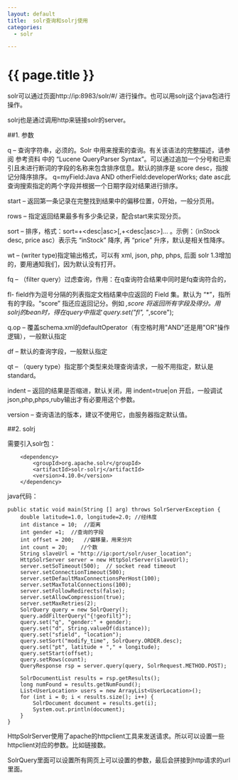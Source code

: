 ```yaml
---
layout: default
title:  solr查询和solrj使用
categories:
  - solr

---
```

# {{ page.title }}

solr可以通过页面http://ip:8983/solr/#/ 进行操作。也可以用solrj这个java包进行操作。

solrj也是通过调用http来链接solr的server。

##1. 参数

q – 查询字符串，必须的。Solr 中用来搜索的查询。有关该语法的完整描述，请参阅 参考资料 中的 “Lucene QueryParser Syntax”。可以通过追加一个分号和已索引且未进行断词的字段的名称来包含排序信息。默认的排序是 score desc，指按记分降序排序。           q=myField:Java AND otherField:developerWorks; date asc此查询搜索指定的两个字段并根据一个日期字段对结果进行排序。

start – 返回第一条记录在完整找到结果中的偏移位置，0开始，一般分页用。

rows – 指定返回结果最多有多少条记录，配合start来实现分页。

sort – 排序，格式：sort=<field name>+<desc|asc>[,<field name>+<desc|asc>]… 。示例：（inStock desc, price asc）表示先 “inStock” 降序, 再 “price” 升序，默认是相关性降序。

wt – (writer type)指定输出格式，可以有 xml, json, php, phps, 后面 solr 1.3增加的，要用通知我们，因为默认没有打开。

fq – （filter query）过虑查询，作用：在q查询符合结果中同时是fq查询符合的，

fl- field作为逗号分隔的列表指定文档结果中应返回的 Field 集。默认为 “*”，指所有的字段。“score” 指还应返回记分。例如 *,score
将返回所有字段及得分。用solrj的bean时，得在query中指定 query.set("fl", "*,score");

q.op – 覆盖schema.xml的defaultOperator（有空格时用"AND"还是用"OR"操作逻辑），一般默认指定

df – 默认的查询字段，一般默认指定

qt – （query type）指定那个类型来处理查询请求，一般不用指定，默认是standard。

indent – 返回的结果是否缩进，默认关闭，用 indent=true|on 开启，一般调试json,php,phps,ruby输出才有必要用这个参数。

version – 查询语法的版本，建议不使用它，由服务器指定默认值。

##2. solrj

需要引入solr包：

		<dependency>
			<groupId>org.apache.solr</groupId>
			<artifactId>solr-solrj</artifactId>
			<version>4.10.0</version>
		</dependency>

java代码：

    public static void main(String [] arg) throws SolrServerException {
        double latitude=1.0, longitude=2.0; //经纬度
        int distance = 10;  //距离
        int gender =1;  //查询的字段
        int offset = 200;   //偏移量，用来分片
        int count = 20;    //个数
        String slaveUrl = "http://ip:port/solr/user_location";
        HttpSolrServer server = new HttpSolrServer(slaveUrl);
        server.setSoTimeout(500);  // socket read timeout
        server.setConnectionTimeout(500);
        server.setDefaultMaxConnectionsPerHost(100);
        server.setMaxTotalConnections(100);
        server.setFollowRedirects(false);
        server.setAllowCompression(true);
        server.setMaxRetries(2);
        SolrQuery query = new SolrQuery();
        query.addFilterQuery("{!geofilt}");
        query.set("q", "gender:" + gender);
        query.set("d", String.valueOf(distance));
        query.set("sfield", "location");
        query.setSort("modify_time", SolrQuery.ORDER.desc);
        query.set("pt", latitude + "," + longitude);
        query.setStart(offset);
        query.setRows(count);
        QueryResponse rsp = server.query(query, SolrRequest.METHOD.POST);

        SolrDocumentList results = rsp.getResults();
        long numFound = results.getNumFound();
        List<UserLocation> users = new ArrayList<UserLocation>();
        for (int i = 0; i < results.size(); i++) {
            SolrDocument document = results.get(i);
            System.out.println(document);
        }
    }

HttpSolrServer使用了apache的httpclient工具来发送请求。所以可以设置一些httpclient对应的参数。比如链接数。

SolrQuery里面可以设置所有网页上可以设置的参数，最后会拼接到http请求的url里面。 
